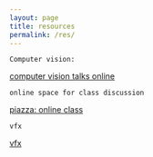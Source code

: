 ```yaml
---
layout: page
title: resources
permalink: /res/
---
```


`Computer vision:`

[computer vision talks online]

`online space for class discussion`

[piazza: online class]

`vfx`

[vfx]

[computer vision talks online]: http://www.computervisiontalks.com/
[piazza: online class]: https://piazza.com/
[vfx]: https://www.fxguide.com
